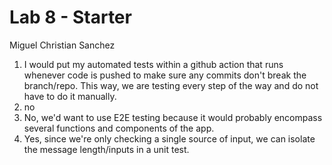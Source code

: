 # Lab 8 - Starter
Miguel Christian Sanchez
1) I would put my automated tests within a github action that runs whenever code is pushed to make sure any commits don't break the branch/repo. This way, we are testing every step of the way and do not have to do it manually.
2) no
3) No, we'd want to use E2E testing because it would probably encompass several functions and components of the app.
4) Yes, since we're only checking a single source of input, we can isolate the message length/inputs in a unit test.

